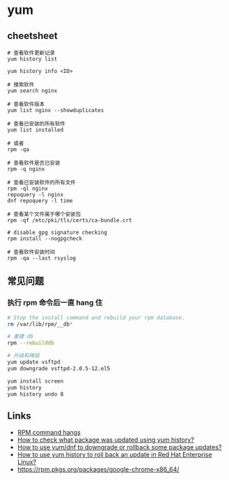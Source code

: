 # yum

## cheetsheet

```
# 查看软件更新记录
yum history list

yum history info <ID>

# 搜索软件
yum search nginx

# 查看软件版本
yum list nginx --showduplicates

# 查看已安装的所有软件
yum list installed

# 或者
rpm -qa

# 查看软件是否已安装
rpm -q nginx

# 查看已安装软件的所有文件
rpm -ql nginx
repoquery -l nginx
dnf repoquery -l time

# 查看某个文件属于哪个安装包
rpm -qf /etc/pki/tls/certs/ca-bundle.crt

# disable gpg signature checking
rpm install --nogpgcheck

# 查看软件安装时间
rpm -qa --last rsyslog
```

## 常见问题

### 执行 rpm 命令后一直 hang 住

```sh
# Stop the install command and rebuild your rpm database.
rm /var/lib/rpm/__db*

# 重建 db
rpm --rebuilddb

# 升级和降级
yum update vsftpd
yum downgrade vsftpd-2.0.5-12.el5

yum install screen
yum history
yum history undo 8
```

## Links

- [RPM command hangs](https://serverfault.com/questions/622671/rpm-command-hangs)
- [How to check what package was updated using yum history?](https://superuser.com/questions/1235352/how-to-check-what-package-was-updated-using-yum-history)
- [How to use yum/dnf to downgrade or rollback some package updates?](https://access.redhat.com/solutions/29617)
- [How to use yum history to roll back an update in Red Hat Enterprise Linux?](https://access.redhat.com/solutions/64069)
- https://rpm.pkgs.org/packages/google-chrome-x86_64/
